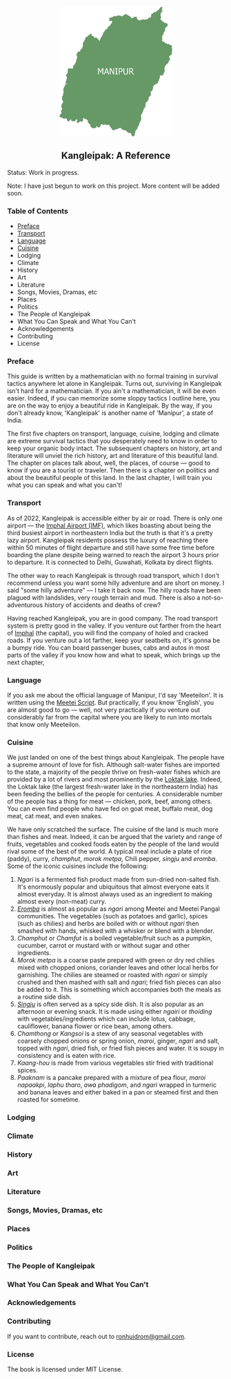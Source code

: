 <p align="center">
  <img src="graphics/logo.svg" height="300vh" />
</p>

<h2 align="center">
  Kangleipak: A Reference
</h2>

Status: Work in progress.

Note: I have just begun to work on this project. More content will be added soon.

### Table of Contents

- [Preface](#preface)
- [Transport](#transport)
- [Language](#language)
- [Cuisine](#cuisine)
- Lodging
- Climate
- History
- Art
- Literature
- Songs, Movies, Dramas, etc
- Places
- Politics
- The People of Kangleipak
- What You Can Speak and What You Can't
- Acknowledgements
- Contributing
- License

### Preface

This guide is written by a mathematician with no formal training in survival tactics anywhere let alone in Kangleipak. Turns out, surviving in Kangleipak isn't hard for a mathematician. If you ain't a mathematician, it will be even easier. Indeed, if you can memorize some sloppy tactics I outline here, you are on the way to enjoy a beautiful ride in Kangleipak. By the way, if you don't already know, 'Kangleipak' is another name of 'Manipur', a state of India.

The first five chapters on transport, language, cuisine, lodging and climate are extreme survival tactics that you desperately need to know in order to keep your organic body intact. The subsequent chapters on history, art and literature will unviel the rich history, art and literature of this beautiful land. The chapter on places talk about, well, the places, of course &mdash; good to know if you are a tourist or traveler. Then there is a chapter on politics and about the beautiful people of this land. In the last chapter, I will train you what you can speak and what you can't!

### Transport

As of 2022, Kangleipak is accessible either by air or road. There is only one airport &mdash; the [Imphal Airport (IMF)](https://en.wikipedia.org/wiki/Imphal_Airport), which likes boasting about being the third busiest airport in northeastern India but the truth is that it's a pretty lazy airport. Kangleipak residents possess the luxury of reaching there within 50 minutes of flight departure and still have some free time before boarding the plane despite being warned to reach the airport 3 hours prior to departure. It is connected to Delhi, Guwahati, Kolkata by direct flights.

The other way to reach Kangleipak is through road transport, which I don't recommend unless you want some hilly adventure and are short on money. I said "some hilly adventure" &mdash; I take it back now. The hilly roads have been plagued with landslides, very rough terrain and mud. There is also a not-so-adventurous history of accidents and deaths of crew?

Having reached Kangleipak, you are in good company. The road transport system is pretty good in the valley. If you venture out farther from the heart of [Imphal](https://en.wikipedia.org/wiki/Imphal) (the capital), you will find the company of holed and cracked roads. If you venture out a lot farther, keep your seatbelts on, it's gonna be a bumpy ride. You can board passenger buses, cabs and autos in most parts of the valley if you know how and what to speak, which brings up the next chapter,

### Language

If you ask me about the official language of Manipur, I'd say 'Meeteilon'. It is written using the [Meetei Script](https://github.com/ronhuidrom/meetei-script). But practically, if you know 'English', you are almost good to go &mdash; well, not very practically if you venture out considerably far from the capital where you are likely to run into mortals that know only Meeteilon.

### Cuisine

We just landed on one of the best things about Kangleipak. The people have a supreme amount of love for fish. Although salt-water fishes are imported to the state, a majority of the people thrive on fresh-water fishes which are provided by a lot of rivers and most prominently by the [Loktak lake](https://en.m.wikipedia.org/wiki/Loktak_Lake). Indeed, the Loktak lake (the largest fresh-water lake in the northeastern India) has been feeding the bellies of the people for centuries. A considerable number of the people has a thing for meat &mdash; chicken, pork, beef, among others. You can even find people who have fed on goat meat, buffalo meat, dog meat, cat meat, and even snakes. 

We have only scratched the surface. The cuisine of the land is much more than fishes and meat. Indeed, it can be argued that the variety and range of fruits, vegetables and cooked foods eaten by the people of the land would rival some of the best of the world. A typical meal include a plate of rice (paddy), curry, *champhut*, *morok metpa*, Chili pepper, *singju* and *eromba*. Some of the iconic cuisines include the following:

1. *Ngari* is a fermented fish product made from sun-dried non-salted fish. It's enormously popular and ubiquitous that almost everyone eats it almost everyday. It is almost always used as an ingredient to making almost every (non-meat) curry.
2. [*Eromba*](https://en.m.wikipedia.org/wiki/Eromba) is almost as popular as *ngari* among Meetei and Meetei Pangal communities. The vegetables (such as potatoes and garlic), spices (such as chilies) and herbs are boiled with or without *ngari* then smashed with hands, whisked with a whisker or blend with a blender.
3. *Champhut* or *Chamfut* is a boiled vegetable/fruit such as a pumpkin, cucumber, carrot or mustard with or without sugar and other ingredients.
4. *Morok metpa* is a coarse paste prepared with green or dry red chilies mixed with chopped onions, coriander leaves and other local herbs for garnishing. The chilies are steamed or roasted with *ngari* or simply crushed and then mashed with salt and *ngari*; fried fish pieces can also be added to it. This is something which accompanies both the meals as a routine side dish.
5. [*Singju*](https://en.m.wikipedia.org/wiki/Singju) is often served as a spicy side dish. It is also popular as an afternoon or evening snack. It is made using either *ngairi* or *thoiding* with vegetables/ingredients which can include lotus, cabbage, cauliflower, banana flower or rice bean, among others.
6. *Chamthong* or *Kangsoi* is a stew of any seasonal vegetables with coarsely chopped onions or spring onion, *maroi*, ginger, *ngari* and salt, topped with *ngari*, dried fish, or fried fish pieces and water. It is soupy in consistency and is eaten with rice.
7. *Kaang-hou* is made from various vegetables stir fried with traditional spices.
8. *Paaknam* is a pancake prepared with a mixture of pea flour, *maroi napaakpi*, *laphu tharo*, *awa phadigom*, and *ngari* wrapped in turmeric and banana leaves and either baked in a pan or steamed first and then roasted for sometime.

### Lodging

### Climate

### History

### Art

### Literature

### Songs, Movies, Dramas, etc

### Places

### Politics

### The People of Kangleipak

### What You Can Speak and What You Can't

### Acknowledgements

### Contributing

If you want to contribute, reach out to [ronhuidrom@gmail.com](mailto:ronhuidrom@gmail.com).

### License

The book is licensed under MIT License.
